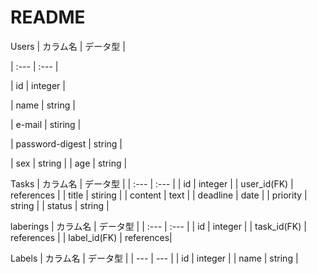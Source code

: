# README
Users
| カラム名 | データ型 |

| :--- | :--- |

| id | integer |

| name | string |

| e-mail | stiring |

| password-digest | string |

| sex | string |
| age | string |

Tasks
| カラム名 | データ型 |
| :--- | :--- |
| id | integer |
| user_id(FK) | references |
| title | stiring |
| content | text |
| deadline | date |
| priority | string |
| status | string |

laberings
| カラム名 | データ型 |
| :--- | :--- |
| id | integer |
| task_id(FK) | references |
| label_id(FK) | references|

Labels
| カラム名 | データ型 |
| --- | --- |
| id | integer |
| name | string |


